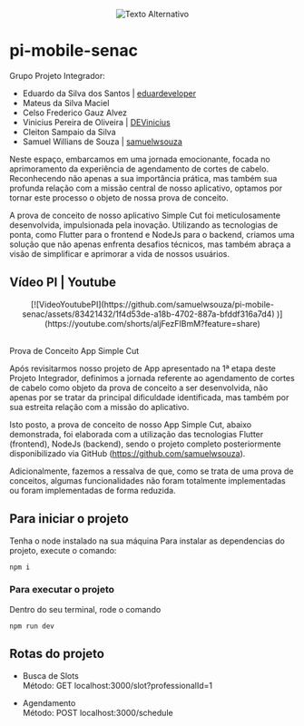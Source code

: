 <p align="center">
  <img src="https://media.discordapp.net/attachments/1105674134647734292/1219422675194089532/22fc45a5-e07f-45c6-a414-73549ebd1f15.png?ex=660b3edd&is=65f8c9dd&hm=900947be4d5147ef25b627230b866635555a12a05c5148337b0e627421ea9188&=&format=webp&quality=lossless&width=753&height=468" alt="Texto Alternativo">
</p>


# pi-mobile-senac

Grupo Projeto Integrador:

- Eduardo da Silva dos Santos | [eduardeveloper](https://github.com/eduardeveloper)
- Mateus da Silva Maciel
- Celso Frederico Gauz Alvez 
- Vinicius Pereira de Oliveira | [DEVinicius](https://github.com/DEVinicius)
- Cleiton Sampaio da Silva
- Samuel Willians de Souza | [samuelwsouza](https://github.com/samuelwsouza)

Neste espaço, embarcamos em uma jornada emocionante, focada no aprimoramento da experiência de agendamento de cortes de cabelo. Reconhecendo não apenas a sua importância prática, mas também sua profunda relação com a missão central de nosso aplicativo, optamos por tornar este processo o objeto de nossa prova de conceito.

A prova de conceito de nosso aplicativo Simple Cut foi meticulosamente desenvolvida, impulsionada pela inovação. Utilizando as tecnologias de ponta, como Flutter para o frontend e NodeJs para o backend, criamos uma solução que não apenas enfrenta desafios técnicos, mas também abraça a visão de simplificar e aprimorar a vida de nossos usuários.
<br/>

## Vídeo PI | Youtube

<div align="center">
[![VideoYoutubePI](https://github.com/samuelwsouza/pi-mobile-senac/assets/83421432/1f4d53de-a18b-4702-887a-bfddf316a7d4)
)](https://youtube.com/shorts/aljFezFIBmM?feature=share)
</div>

<br/>

Prova de Conceito App Simple Cut

  Após revisitarmos nosso projeto de App apresentado na 1ª etapa deste Projeto Integrador, definimos a jornada referente ao agendamento de cortes de cabelo como objeto da prova de conceito a ser desenvolvida, não apenas por se tratar da principal dificuldade identificada, mas também por sua estreita relação com a missão do aplicativo.
  
  Isto posto, a prova de conceito de nosso App Simple Cut, abaixo demonstrada, foi elaborada com a utilização das tecnologias Flutter (frontend), NodeJs (backend), sendo o projeto completo posteriormente disponibilizado via GitHub (https://github.com/samuelwsouza).

Adicionalmente, fazemos a ressalva de que, como se trata de uma prova de conceitos, algumas funcionalidades não foram totalmente implementadas ou foram implementadas de forma reduzida.

## Para iniciar o projeto

Tenha o node instalado na sua máquina
Para instalar as dependencias do projeto, execute o comando:

```
npm i 
```

### Para executar o projeto
Dentro do seu terminal, rode o comando
```
npm run dev
```

## Rotas do projeto
- Busca de Slots<br>
Método: GET
localhost:3000/slot?professionalId=1

- Agendamento<br>
Método: POST
localhost:3000/schedule
